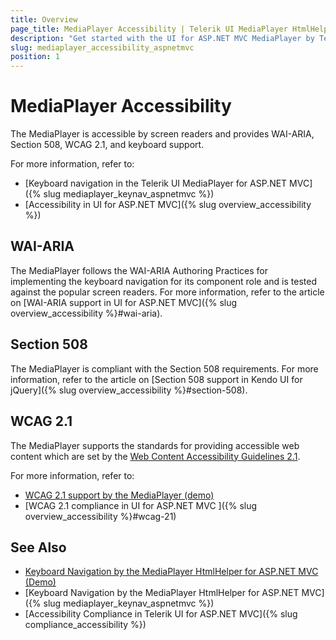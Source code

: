 ```yaml
---
title: Overview
page_title: MediaPlayer Accessibility | Telerik UI MediaPlayer HtmlHelper for ASP.NET MVC
description: "Get started with the UI for ASP.NET MVC MediaPlayer by Telerik UI and learn about its accessibility support for WAI-ARIA, Section 508, and WCAG 2.1."
slug: mediaplayer_accessibility_aspnetmvc
position: 1
---
```


# MediaPlayer Accessibility

The MediaPlayer is accessible by screen readers and provides WAI-ARIA, Section 508, WCAG 2.1, and keyboard support.

For more information, refer to:
* [Keyboard navigation in the Telerik UI MediaPlayer for ASP.NET MVC]({% slug mediaplayer_keynav_aspnetmvc %})
* [Accessibility in UI for ASP.NET MVC]({% slug overview_accessibility %})

## WAI-ARIA

The MediaPlayer follows the WAI-ARIA Authoring Practices for implementing the keyboard navigation for its component role and is tested against the popular screen readers. For more information, refer to the article on [WAI-ARIA support in UI for ASP.NET MVC]({% slug overview_accessibility %}#wai-aria).

## Section 508

The MediaPlayer is compliant with the Section 508 requirements. For more information, refer to the article on [Section 508 support in Kendo UI for jQuery]({% slug overview_accessibility %}#section-508).

## WCAG 2.1

The MediaPlayer supports the standards for providing accessible web content which are set by the [Web Content Accessibility Guidelines 2.1](https://www.w3.org/TR/WCAG/).

For more information, refer to:
* [WCAG 2.1 support by the MediaPlayer (demo)](https://demos.telerik.com/aspnet-mvc/mediaplayer)
* [WCAG 2.1 compliance in UI for ASP.NET MVC ]({% slug overview_accessibility %}#wcag-21)

## See Also

* [Keyboard Navigation by the MediaPlayer HtmlHelper for ASP.NET MVC (Demo)](https://demos.telerik.com/aspnet-mvc/mediaplayer/keyboard-navigation)
* [Keyboard Navigation by the MediaPlayer HtmlHelper for ASP.NET MVC]({% slug mediaplayer_keynav_aspnetmvc %})
* [Accessibility Compliance in Telerik UI for ASP.NET MVC]({% slug compliance_accessibility %})
